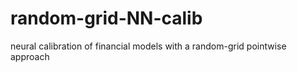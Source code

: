 # random-grid-NN-calib
neural calibration of financial models with a random-grid pointwise approach
